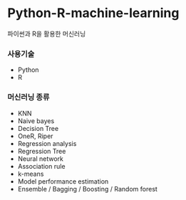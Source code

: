# Python-R-machine-learning
파이썬과 R을 활용한 머신러닝

### 사용기술

- Python
- R

### 머신러닝 종류

- KNN
- Naive bayes
- Decision Tree
- OneR, Riper
- Regression analysis
- Regression Tree
- Neural network
- Association rule
- k-means
- Model performance estimation
- Ensemble / Bagging / Boosting / Random forest 




